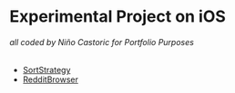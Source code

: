 # Experimental Project on iOS
###### all coded by Niño Castoric for Portfolio Purposes

- [SortStrategy](https://github.com/bncast/PetProjects/tree/SortStrategy)
- [RedditBrowser](https://github.com/bncast/PetProjects/tree/RedditBrowser)
